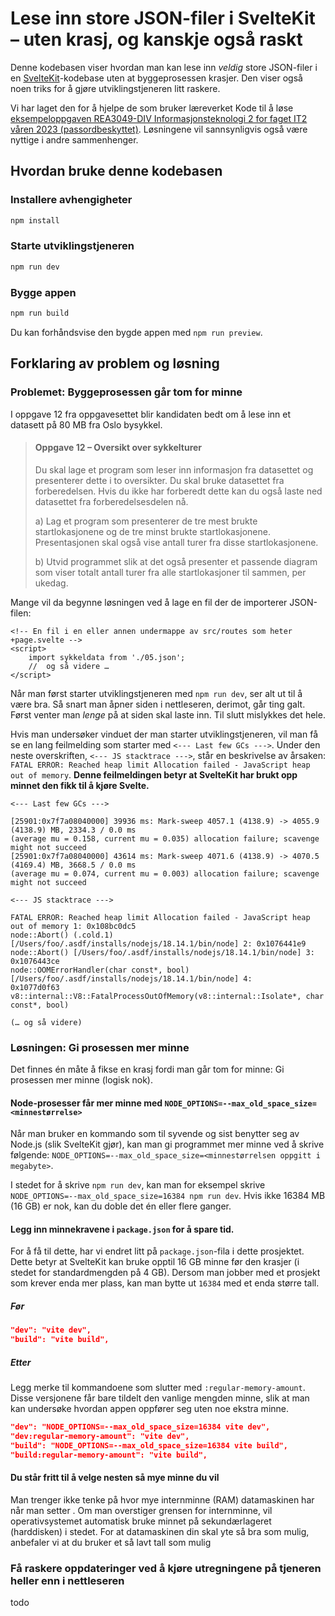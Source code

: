 # Lese inn store JSON-filer i SvelteKit – uten krasj, og kanskje også raskt

Denne kodebasen viser hvordan man kan lese inn <em>veldig</em> store JSON-filer i en [SvelteKit](https://kit.svelte.dev/)-kodebase uten at byggeprosessen krasjer.
Den viser også noen triks for å gjøre utviklingstjeneren litt raskere.

Vi har laget den for å hjelpe de som bruker læreverket Kode til å løse [eksempeloppgaven REA3049-DIV Informasjonsteknologi 2 for faget IT2 våren 2023 (passordbeskyttet)](https://kandidat.udir.no/epsmateriell/eksempeloppgave?navn=rea3049-div+informasjonsteknologi+2&fagkode=rea3049-div&malform=nb-no).
Løsningene vil sannsynligvis også være nyttige i andre sammenhenger.

## Hvordan bruke denne kodebasen

### Installere avhengigheter

```bash
npm install
```

### Starte utviklingstjeneren

```bash
npm run dev
```

### Bygge appen

```bash
npm run build
```

Du kan forhåndsvise den bygde appen med `npm run preview`.

## Forklaring av problem og løsning

### Problemet: Byggeprosessen går tom for minne

I oppgave 12 fra oppgavesettet blir kandidaten bedt om å lese inn et datasett på 80 MB fra Oslo
bysykkel.

> #### Oppgave 12 – Oversikt over sykkelturer
>
> Du skal lage et program som leser inn informasjon fra datasettet og presenterer dette i to
> oversikter. Du skal bruke datasettet fra forberedelsen. Hvis du ikke har forberedt dette kan du
> også laste ned datasettet fra forberedelsesdelen nå.
>
> a) Lag et program som presenterer de tre mest brukte startlokasjonene og de tre minst brukte
> startlokasjonene. Presentasjonen skal også vise antall turer fra disse startlokasjonene.
>
> b) Utvid programmet slik at det også presenter et passende diagram som viser totalt antall turer
> fra alle startlokasjoner til sammen, per ukedag.

Mange vil da begynne løsningen ved å lage en fil der de importerer JSON-filen:

```sveltehtml
<!-- En fil i en eller annen undermappe av src/routes som heter +page.svelte -->
<script>
	import sykkeldata from './05.json';
	//  og så videre …
</script>
```

Når man først starter utviklingstjeneren med `npm run dev`, ser alt ut til å være bra.
Så snart man åpner siden i nettleseren, derimot, går ting galt. Først venter man <em>lenge</em> på at siden skal laste inn. Til slutt mislykkes det hele.

Hvis man undersøker vinduet der man starter utviklingstjeneren, vil man få se en lang feilmelding som starter med `<--- Last few GCs --->`.
Under den neste overskriften, `<--- JS stacktrace --->`, står en beskrivelse av årsaken: `FATAL ERROR: Reached heap limit Allocation failed - JavaScript heap out of memory`.
<strong>Denne feilmeldingen betyr at SvelteKit har brukt opp minnet den fikk til å kjøre Svelte.</strong>

```
<--- Last few GCs --->

[25901:0x7f7a08040000] 39936 ms: Mark-sweep 4057.1 (4138.9) -> 4055.9 (4138.9) MB, 2334.3 / 0.0 ms
(average mu = 0.158, current mu = 0.035) allocation failure; scavenge might not succeed
[25901:0x7f7a08040000] 43614 ms: Mark-sweep 4071.6 (4138.9) -> 4070.5 (4169.4) MB, 3668.5 / 0.0 ms
(average mu = 0.074, current mu = 0.003) allocation failure; scavenge might not succeed

<--- JS stacktrace --->

FATAL ERROR: Reached heap limit Allocation failed - JavaScript heap out of memory 1: 0x108bc0dc5
node::Abort() (.cold.1) [/Users/foo/.asdf/installs/nodejs/18.14.1/bin/node] 2: 0x1076441e9
node::Abort() [/Users/foo/.asdf/installs/nodejs/18.14.1/bin/node] 3: 0x1076443ce
node::OOMErrorHandler(char const*, bool) [/Users/foo/.asdf/installs/nodejs/18.14.1/bin/node] 4:
0x1077d0f63 v8::internal::V8::FatalProcessOutOfMemory(v8::internal::Isolate*, char const*, bool)

(… og så videre)
```

### Løsningen: Gi prosessen mer minne

Det finnes én måte å fikse en krasj fordi man går tom for minne:
Gi prosessen mer minne (logisk nok).

#### Node-prosesser får mer minne med `NODE_OPTIONS=--max_old_space_size=<minnestørrelse>`

Når man bruker en kommando som til syvende og sist benytter seg av Node.js (slik SvelteKit gjør), kan man gi programmet mer minne ved å skrive følgende: `NODE_OPTIONS=--max_old_space_size=<minnestørrelsen oppgitt i megabyte>`.

I stedet for å skrive `npm run dev`, kan man for eksempel skrive `NODE_OPTIONS=--max_old_space_size=16384 npm run dev`.
Hvis ikke 16384 MB (16 GB) er nok, kan du doble det én eller flere ganger.

#### Legg inn minnekravene i `package.json` for å spare tid.

For å få til dette, har vi endret litt på `package.json`-fila i dette prosjektet.
Dette betyr at SvelteKit kan bruke opptil 16 GB minne før den krasjer (i stedet for standardmengden på 4 GB).
Dersom man jobber med et prosjekt som krever enda mer plass, kan man bytte ut `16384` med et enda større tall.

##### Før

```json
"dev": "vite dev",
"build": "vite build",
```

##### Etter

Legg merke til kommandoene som slutter med `:regular-memory-amount`.
Disse versjonene får bare tildelt den vanlige mengden minne, slik at man kan undersøke hvordan appen oppfører seg uten noe ekstra minne.

```json
"dev": "NODE_OPTIONS=--max_old_space_size=16384 vite dev",
"dev:regular-memory-amount": "vite dev",
"build": "NODE_OPTIONS=--max_old_space_size=16384 vite build",
"build:regular-memory-amount": "vite build",
```

#### Du står fritt til å velge nesten så mye minne du vil

Man trenger ikke tenke på hvor mye internminne (RAM) datamaskinen har når man setter .
Om man overstiger grensen for internminne, vil operativsystemet automatisk bruke minnet på sekundærlageret (harddisken) i stedet.
For at datamaskinen din skal yte så bra som mulig, anbefaler vi at du bruker et så lavt tall som mulig

### Få raskere oppdateringer ved å kjøre utregningene på tjeneren heller enn i nettleseren

todo
